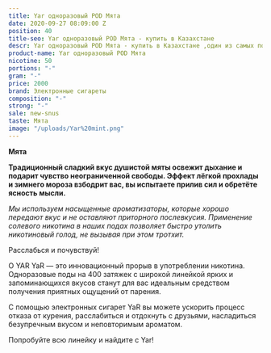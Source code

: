 ```yaml
---
title: Yar одноразовый POD Мята
date: 2020-09-27 08:09:00 Z
position: 40
title-seo: Yar одноразовый POD Мята - купить в Казахстане
descr: Yar одноразовый POD Мята - купить в Казахстане ,один из самых популярных подов.
product-name: Yar одноразовый POD Мята
nicotine: 50
portions: "-"
gram: "-"
price: 2000
brand: Электронные сигареты
composition: "-"
strong: "-"
sale: new-snus
taste: Мята
image: "/uploads/Yar%20mint.png"
---
```


**Мята**

**Традиционный сладкий вкус душистой мяты освежит дыхание и подарит чувство неограниченной свободы. Эффект лёгкой прохлады и зимнего мороза взбодрит вас, вы испытаете прилив сил и обретёте ясность мысли.**

*Мы используем насыщенные ароматизаторы, которые хорошо передают вкус и не оставляют приторного послевкусия. Применение солевого никотина в наших подах позволяет быстро утолить никотиновый голод, не вызывая при этом тротхит.*

Расслабься и почувствуй!

О YAR YaR — это инновационный прорыв в употреблении никотина. Одноразовые поды на 400 затяжек с широкой линейкой ярких и запоминающихся вкусов станут для вас идеальным средством получения приятных ощущений от парения.

С помощью электронных сигарет YaR вы можете ускорить процесс отказа от курения, расслабиться и отдохнуть с друзьями, насладиться безупречным вкусом и неповторимым ароматом.

Попробуйте всю линейку и найдите с Yar!